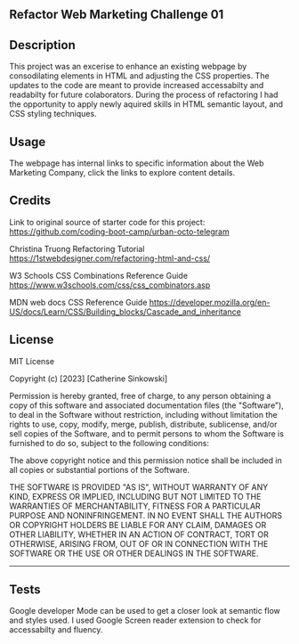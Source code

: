 ## Refactor Web Marketing Challenge 01

## Description
This project was an excerise to enhance an existing webpage by consodilating elements in HTML and adjusting the CSS properties. The updates to the code are meant to provide increased accessabilty and readabilty for future colaborators. During the process of refactoring I had the opportunity to apply newly aquired skills in HTML semantic layout, and CSS styling techniques.

## Usage
The webpage has internal links to specific information about the Web Marketing Company, click the links to explore content details.

## Credits
Link to original source of starter code for this project:
https://github.com/coding-boot-camp/urban-octo-telegram

Christina Truong 
Refactoring Tutorial
https://1stwebdesigner.com/refactoring-html-and-css/

W3 Schools CSS Combinations Reference Guide
https://www.w3schools.com/css/css_combinators.asp

MDN web docs CSS Reference Guide
https://developer.mozilla.org/en-US/docs/Learn/CSS/Building_blocks/Cascade_and_inheritance

## License
MIT License

Copyright (c) [2023] [Catherine Sinkowski]

Permission is hereby granted, free of charge, to any person obtaining a copy
of this software and associated documentation files (the "Software"), to deal
in the Software without restriction, including without limitation the rights
to use, copy, modify, merge, publish, distribute, sublicense, and/or sell
copies of the Software, and to permit persons to whom the Software is
furnished to do so, subject to the following conditions:

The above copyright notice and this permission notice shall be included in all
copies or substantial portions of the Software.

THE SOFTWARE IS PROVIDED "AS IS", WITHOUT WARRANTY OF ANY KIND, EXPRESS OR
IMPLIED, INCLUDING BUT NOT LIMITED TO THE WARRANTIES OF MERCHANTABILITY,
FITNESS FOR A PARTICULAR PURPOSE AND NONINFRINGEMENT. IN NO EVENT SHALL THE
AUTHORS OR COPYRIGHT HOLDERS BE LIABLE FOR ANY CLAIM, DAMAGES OR OTHER
LIABILITY, WHETHER IN AN ACTION OF CONTRACT, TORT OR OTHERWISE, ARISING FROM,
OUT OF OR IN CONNECTION WITH THE SOFTWARE OR THE USE OR OTHER DEALINGS IN THE
SOFTWARE.

----

## Tests
Google developer Mode can be used to get a closer look at semantic flow and styles used. I used Google Screen reader extension to check for accessabilty and fluency. 
